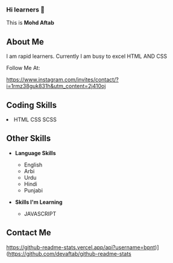 

<!---
devaftab/devaftab is a ✨ special ✨ repository because its `README.md` (this file) appears on your GitHub profile.
You can click the Preview link to take a look at your changes.
--->
### Hi learners 👋

This is **Mohd Aftab**

## About Me

I am rapid learners.
Currently I am busy to excel HTML AND CSS

Follow Me At:

https://www.instagram.com/invites/contact/?i=1rmz38guk831h&utm_content=2j410oj

## Coding Skills

<li>
  HTML
  CSS
  SCSS
  
  </li>
  
 ## Other Skills
 
 - **Language Skills**
  
    - English
    - Arbi
    - Urdu
    - Hindi
    - Punjabi

- **Skills I'm Learning**
  
    - JAVASCRIPT

 ## Contact Me
 
 https://github-readme-stats.vercel.app/api?username=bpnt)](https://github.com/devaftab/github-readme-stats

 
    
 
    
